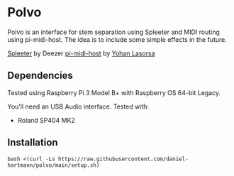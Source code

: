 # Polvo

Polvo is an interface for stem separation using Spleeter and MIDI routing using pi-midi-host.
The idea is to include some simple effects in the future.

[Spleeter](https://github.com/deezer/spleeter) by Deezer
[pi-midi-host](https://github.com/sinedied/pi-midi-host) by [Yohan Lasorsa](https://github.com/sinedied)


## Dependencies

Tested using Raspberry Pi 3 Model B+ with Raspberry OS 64-bit Legacy.

You'll need an USB Audio interface. Tested with:

- Roland SP404 MK2


## Installation

```
bash <(curl -Ls https://raw.githubusercontent.com/daniel-hartmann/polvo/main/setup.sh)
```
